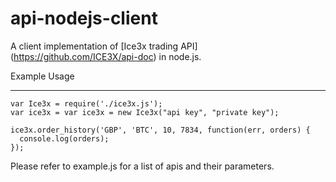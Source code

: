 api-nodejs-client
=================

A client implementation of [Ice3x trading API] (https://github.com/ICE3X/api-doc) in node.js.


Example Usage

-----

    var Ice3x = require('./ice3x.js');
    var ice3x = var ice3x = new Ice3x("api key", "private key");

    ice3x.order_history('GBP', 'BTC', 10, 7834, function(err, orders) {
      console.log(orders);  
    });

Please refer to example.js for a list of apis and their parameters. 
